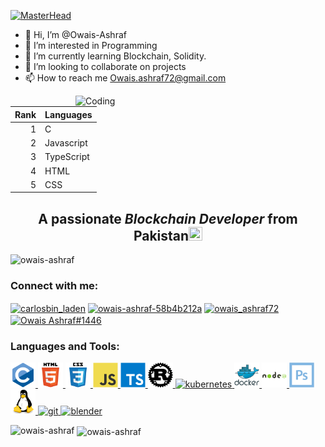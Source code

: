 [![MasterHead](https://developers.giphy.com/branch/master/static/api-512d36c09662682717108a38bbb5c57d.gif)](https://js-clock-neon.netlify.app/)
- 👋 Hi, I’m @Owais-Ashraf
- 👀 I’m interested in Programming
- 🌱 I’m currently learning Blockchain, Solidity.
- 💞️ I’m looking to collaborate on projects
- 📫 How to reach me Owais.ashraf72@gmail.com

<img align="right" alt="Coding" width="400" src="https://so-development.org/wp-content/uploads/2021/11/full-stack-development.gif">

| Rank | Languages |
|-----:|-----------|
|     1| C         |
|     2| Javascript|
|     3| TypeScript|
|     4| HTML      |
|     5| CSS       |

<h2 align="center">A passionate <em>Blockchain Developer</em> from Pakistan<img src="https://www.pngmart.com/files/22/Pakistan-Flag-PNG-Isolated-HD.png" height ="22" width="22"></h2>

<p align="left"> <img src="https://komarev.com/ghpvc/?username=owais-ashraf&label=Profile%20views&color=0e75b6&style=flat" alt="owais-ashraf" /> </p>

<h3 align="left">Connect with me:</h3>
<p align="left">
<a href="https://twitter.com/carlosbin_laden" target="blank"><img align="center" src="https://camo.githubusercontent.com/c58e07fb34a45fd051183258b5860608dd86ac98dd151d0522e0575966082b88/68747470733a2f2f63646e2e6a7364656c6976722e6e65742f6e706d2f73696d706c652d69636f6e7340332e302e312f69636f6e732f747769747465722e737667" alt="carlosbin_laden" height="30" width="40" /></a>
<a href="https://linkedin.com/in/owais-ashraf-58b4b212a" target="blank"><img align="center" src="https://cdn.jsdelivr.net/npm/simple-icons@3.0.1/icons/linkedin.svg" alt="owais-ashraf-58b4b212a" height="30" width="40" /></a>
<a href="https://www.hackerrank.com/owais_ashraf72" target="blank"><img align="center" src="https://raw.githubusercontent.com/rahuldkjain/github-profile-readme-generator/master/src/images/icons/Social/hackerrank.svg" alt="owais_ashraf72" height="30" width="40" /></a>
<a href="https://discord.gg/Owais Ashraf#1446" target="blank"><img align="center" src="https://raw.githubusercontent.com/rahuldkjain/github-profile-readme-generator/master/src/images/icons/Social/discord.svg" alt="Owais Ashraf#1446" height="30" width="40" /></a>
</p>



<h3 align="left">Languages and Tools:</h3>

<p align="left"> 
<a href="https://www.cprogramming.com/" target="_blank" rel="noreferrer"> <img src="https://raw.githubusercontent.com/devicons/devicon/master/icons/c/c-original.svg" alt="c" width="40" height="40"/> </a>   
<a href="https://www.w3.org/html/" target="_blank" rel="noreferrer"> <img src="https://raw.githubusercontent.com/devicons/devicon/master/icons/html5/html5-original-wordmark.svg" alt="html5" width="40" height="40"/> </a>
<a href="https://www.w3schools.com/css/" target="_blank" rel="noreferrer"> <img src="https://raw.githubusercontent.com/devicons/devicon/master/icons/css3/css3-original-wordmark.svg" alt="css3" width="40" height="40"/> </a>
<a href="https://developer.mozilla.org/en-US/docs/Web/JavaScript" target="_blank" rel="noreferrer"> <img src="https://raw.githubusercontent.com/devicons/devicon/master/icons/javascript/javascript-original.svg" alt="javascript" width="40" height="40"/> </a> 
<a href="https://www.typescriptlang.org/" target="_blank" rel="noreferrer"> <img src="https://raw.githubusercontent.com/devicons/devicon/master/icons/typescript/typescript-original.svg" alt="typescript" width="40" height="40"/> </a> 
<a href="https://www.rust-lang.org" target="_blank" rel="noreferrer"> <img src="https://raw.githubusercontent.com/devicons/devicon/master/icons/rust/rust-plain.svg" alt="rust" width="40" height="40"/> </a>
<a href="https://kubernetes.io" target="_blank" rel="noreferrer"> <img src="https://www.vectorlogo.zone/logos/kubernetes/kubernetes-icon.svg" alt="kubernetes" width="40" height="40"/> </a> 
<a href="https://www.docker.com/" target="_blank" rel="noreferrer"> <img src="https://raw.githubusercontent.com/devicons/devicon/master/icons/docker/docker-original-wordmark.svg" alt="docker" width="40" height="40"/> </a>  
<a href="https://nodejs.org" target="_blank" rel="noreferrer"> <img src="https://raw.githubusercontent.com/devicons/devicon/master/icons/nodejs/nodejs-original-wordmark.svg" alt="nodejs" width="40" height="40"/> </a> 
<a href="https://www.photoshop.com/en" target="_blank" rel="noreferrer"> <img src="https://raw.githubusercontent.com/devicons/devicon/master/icons/photoshop/photoshop-line.svg" alt="photoshop" width="40" height="40"/> </a> 
<a href="https://www.linux.org/" target="_blank" rel="noreferrer"> <img src="https://raw.githubusercontent.com/devicons/devicon/master/icons/linux/linux-original.svg" alt="linux" width="40" height="40"/> </a>
<a href="https://git-scm.com/" target="_blank" rel="noreferrer"> <img src="https://www.vectorlogo.zone/logos/git-scm/git-scm-icon.svg" alt="git" width="40" height="40"/> </a>
<a href="https://www.blender.org/" target="_blank" rel="noreferrer"> <img src="https://download.blender.org/branding/community/blender_community_badge_white.svg" alt="blender" width="40" height="40"/> </a>
</p>

<p><img align="left" src="https://github-readme-stats.vercel.app/api/top-langs?username=owais-ashraf&show_icons=true&locale=en&layout=compact" alt="owais-ashraf" /></p>

<p>&nbsp;<img align="center" src="https://github-readme-stats.vercel.app/api?username=owais-ashraf&show_icons=true&locale=en" alt="owais-ashraf" /></p>
